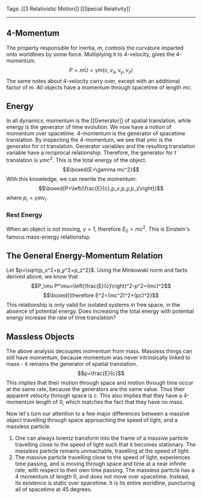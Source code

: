 Tags: [[3 Relativistic Motion]] [[Special Relativity]]
___
## 4-Momentum
The property responsible for inertia, $m$, controls the curvature imparted onto worldlines by some force. Multiplying it to 4-velocity, gives the 4-momentum. 
$$P=mU=\gamma m(c,v_x,v_y,v_z)$$
The same notes about 4-velocity carry over, except with an additional factor of $m$. All objects have a momentum through spacetime of length $mc$.
## Energy
In all dynamics, momentum is the [[Generator]] of spatial translation, while energy is the generator of time evolution. We now have a notion of momentum over spacetime. 4-momentum is the generator of spacetime translation. By inspecting the 4-momentum, we see that $\gamma mc$ is the generator for $ct$ translation. Generator variables and the resulting translation variable have a reciprocal relationship. Therefore, the generator for $t$ translation is $\gamma mc^2$. This is the total energy of the object.  
$$\boxed{E=\gamma mc^2}$$
With this knowledge, we can rewrite the momentum:
$$\boxed{P=\left(\frac{E}{c},p_x,p_y,p_z\right)}$$
where $p_i=\gamma mv_i$.
### Rest Energy
When an object is not moving, $\gamma=1$, therefore $E_0=mc^2$. This is Einstein's famous mass-energy relationship. 
## The General Energy-Momentum Relation

Let $p=\sqrt{p_x^2+p_y^2+p_z^2}$. Using the Minkowski norm and facts derived above, we know that 
$$P_\mu P^\mu=\left(\frac{E}{c}\right)^2-p^2=(mc)^2$$
$$\boxed{\therefore E^2=(mc^2)^2+(pc)^2}$$
This relationship is only valid for isolated systems in free space, in the absence of potential energy. Does increasing the total energy with potential energy increase the rate of time translation?
## Massless Objects
The above analysis decouples momentum from mass. Massless things can still have momentum, because momentum was never intrinsically linked to mass - it remains the generator of spatial translation. 
$$p=\frac{E}{c}$$
This implies that their motion through space and motion through time occur at the same rate, because the generators are the same value. Thus their apparent velocity through space is $c$. This also implies that they have a 4-momentum length of 0, which matches the fact that they have no mass. 

Now let's turn our attention to a few major differences between a massive object travelling through space approaching the speed of light, and a massless particle. 
1. One can always lorentz transform into the frame of a massive particle travelling close to the speed of light such that it becomes stationary. The massless particle remains unreachable, travelling at the speed of light. 
2. The massive particle travelling close to the speed of light, experiences time passing, and is moving through space and time at a near infinite rate, with respect to their own time passing. The massless particle has a 4 momentum of length 0, and does not move over spacetime. Instead, its existence is static over spacetime. It is its entire worldline, puncturing all of spacetime at 45 degrees. 